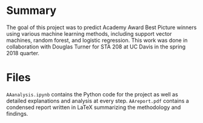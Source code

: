 # Summary

The goal of this project was to predict Academy Award Best Picture winners using various machine learning methods, including support vector machines, random forest, and logistic regression. This work was done in collaboration with Douglas Turner for STA 208 at UC Davis in the spring 2018 quarter.

# Files

`AAanalysis.ipynb` contains the Python code for the project as well as detailed explanations and analysis at every step.
`AAreport.pdf` contains a condensed report written in LaTeX summarizing the methodology and findings.
